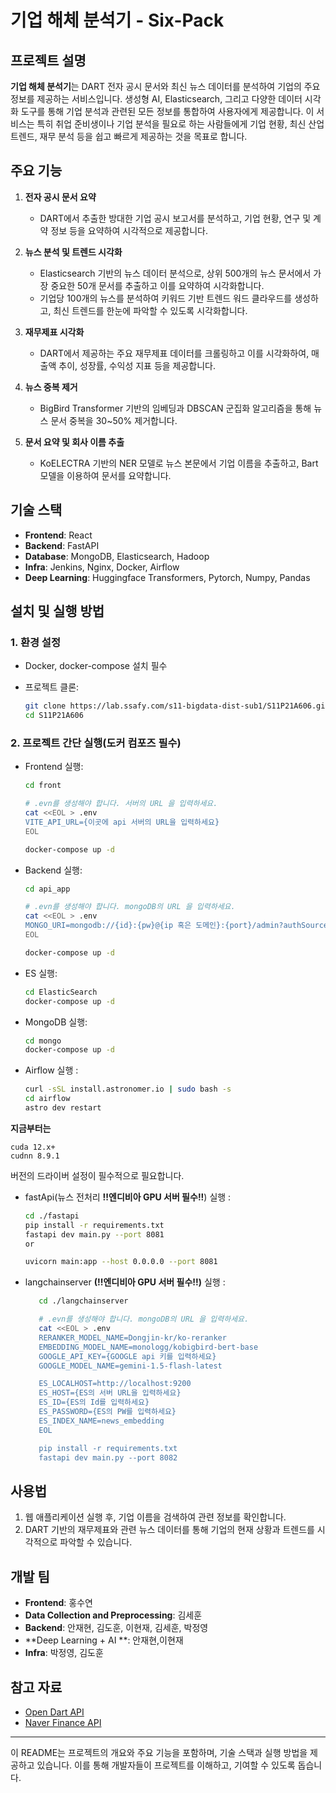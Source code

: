 # 기업 해체 분석기 - Six-Pack

## 프로젝트 설명
**기업 해체 분석기**는 DART 전자 공시 문서와 최신 뉴스 데이터를 분석하여 기업의 주요 정보를 제공하는 서비스입니다. 생성형 AI, Elasticsearch, 그리고 다양한 데이터 시각화 도구를 통해 기업 분석과 관련된 모든 정보를 통합하여 사용자에게 제공합니다. 이 서비스는 특히 취업 준비생이나 기업 분석을 필요로 하는 사람들에게 기업 현황, 최신 산업 트렌드, 재무 분석 등을 쉽고 빠르게 제공하는 것을 목표로 합니다.

## 주요 기능
1. **전자 공시 문서 요약**
   - DART에서 추출한 방대한 기업 공시 보고서를 분석하고, 기업 현황, 연구 및 계약 정보 등을 요약하여 시각적으로 제공합니다.

2. **뉴스 분석 및 트렌드 시각화**
   - Elasticsearch 기반의 뉴스 데이터 분석으로, 상위 500개의 뉴스 문서에서 가장 중요한 50개 문서를 추출하고 이를 요약하여 시각화합니다.
   - 기업당 100개의 뉴스를 분석하여 키워드 기반 트렌드 워드 클라우드를 생성하고, 최신 트렌드를 한눈에 파악할 수 있도록 시각화합니다.

3. **재무제표 시각화**
   - DART에서 제공하는 주요 재무제표 데이터를 크롤링하고 이를 시각화하여, 매출액 추이, 성장률, 수익성 지표 등을 제공합니다.

4. **뉴스 중복 제거**
   - BigBird Transformer 기반의 임베딩과 DBSCAN 군집화 알고리즘을 통해 뉴스 문서 중복을 30~50% 제거합니다.

5. **문서 요약 및 회사 이름 추출**
   - KoELECTRA 기반의 NER 모델로 뉴스 본문에서 기업 이름을 추출하고, Bart 모델을 이용하여 문서를 요약합니다.

## 기술 스택
- **Frontend**: React
- **Backend**: FastAPI
- **Database**: MongoDB, Elasticsearch, Hadoop
- **Infra**: Jenkins, Nginx, Docker, Airflow
- **Deep Learning**: Huggingface Transformers, Pytorch, Numpy, Pandas

## 설치 및 실행 방법
### 1. 환경 설정
   - Docker, docker-compose 설치 필수

   - 프로젝트 클론:
     ```bash
     git clone https://lab.ssafy.com/s11-bigdata-dist-sub1/S11P21A606.git
     cd S11P21A606
     ```

### 2. 프로젝트 간단 실행(도커 컴포즈 필수)
   - Frontend 실행:
     ```bash
     cd front

     # .evn를 생성해야 합니다. 서버의 URL 을 입력하세요.
     cat <<EOL > .env
     VITE_API_URL={이곳에 api 서버의 URL을 입력하세요}
     EOL
     
     docker-compose up -d
     ```
   - Backend 실행:
     ```bash
     cd api_app

     # .evn를 생성해야 합니다. mongoDB의 URL 을 입력하세요.
     cat <<EOL > .env
     MONGO_URI=mongodb://{id}:{pw}@{ip 혹은 도메인}:{port}/admin?authSource=admin
     EOL

     docker-compose up -d
     ```
   - ES 실행:
      ```bash
      cd ElasticSearch
      docker-compose up -d
      ```
   - MongoDB 실행:
      ```bash
      cd mongo
      docker-compose up -d
      ```
   - Airflow 실행 : 
      ```bash
      curl -sSL install.astronomer.io | sudo bash -s
      cd airflow
      astro dev restart

      ```

   **지금부터는**
   ```
   cuda 12.x+
   cudnn 8.9.1
   ```
   버전의 드라이버 설정이 필수적으로 필요합니다. 

   - fastApi(뉴스 전처리 **!!엔디비아 GPU 서버 필수!!**) 실행 : 
      ```bash
      cd ./fastapi
      pip install -r requirements.txt
      fastapi dev main.py --port 8081 
      or

      uvicorn main:app --host 0.0.0.0 --port 8081
      ```
   - langchainserver **(!!엔디비아 GPU 서버 필수!!)** 실행 : 
      ```bash
         cd ./langchainserver

         # .evn를 생성해야 합니다. mongoDB의 URL 을 입력하세요.
         cat <<EOL > .env
         RERANKER_MODEL_NAME=Dongjin-kr/ko-reranker
         EMBEDDING_MODEL_NAME=monologg/kobigbird-bert-base
         GOOGLE_API_KEY={GOOGLE api 키를 입력하세요}
         GOOGLE_MODEL_NAME=gemini-1.5-flash-latest

         ES_LOCALHOST=http://localhost:9200
         ES_HOST={ES의 서버 URL을 입력하세요}
         ES_ID={ES의 Id를 입력하세요}
         ES_PASSWORD={ES의 PW를 입력하세요}
         ES_INDEX_NAME=news_embedding
         EOL

         pip install -r requirements.txt
         fastapi dev main.py --port 8082
      ```

## 사용법
1. 웹 애플리케이션 실행 후, 기업 이름을 검색하여 관련 정보를 확인합니다.
2. DART 기반의 재무제표와 관련 뉴스 데이터를 통해 기업의 현재 상황과 트렌드를 시각적으로 파악할 수 있습니다.


## 개발 팀
- **Frontend**: 홍수연
- **Data Collection and Preprocessing**: 김세훈
- **Backend**: 안재현, 김도훈, 이현재, 김세훈, 박정영
- **Deep Learning + AI **: 안재현,이현재
- **Infra**: 박정영, 김도훈

## 참고 자료
- [Open Dart API](https://dart.fss.or.kr)
- [Naver Finance API](https://finance.naver.com)

---

이 README는 프로젝트의 개요와 주요 기능을 포함하며, 기술 스택과 실행 방법을 제공하고 있습니다. 이를 통해 개발자들이 프로젝트를 이해하고, 기여할 수 있도록 돕습니다.
